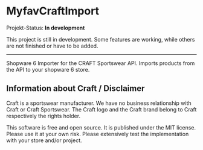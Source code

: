 # MyfavCraftImport

Projekt-Status: **In development**

This project is still in development. Some features are working, while others are not finished or have to be added.

---

Shopware 6 Importer for the CRAFT Sportswear API. Imports products from the API to your shopware 6 store.


## Information about Craft / Disclaimer

Craft is a sportswear manufacturer. We have no business relationship with Craft or Craft Sportswear. The Craft logo and the Craft brand belong to Craft respectively the rights holder.

This software is free and open source. It is published under the MIT license. Please use it at your own risk. Please extensively test the implementation with your store and/or project.